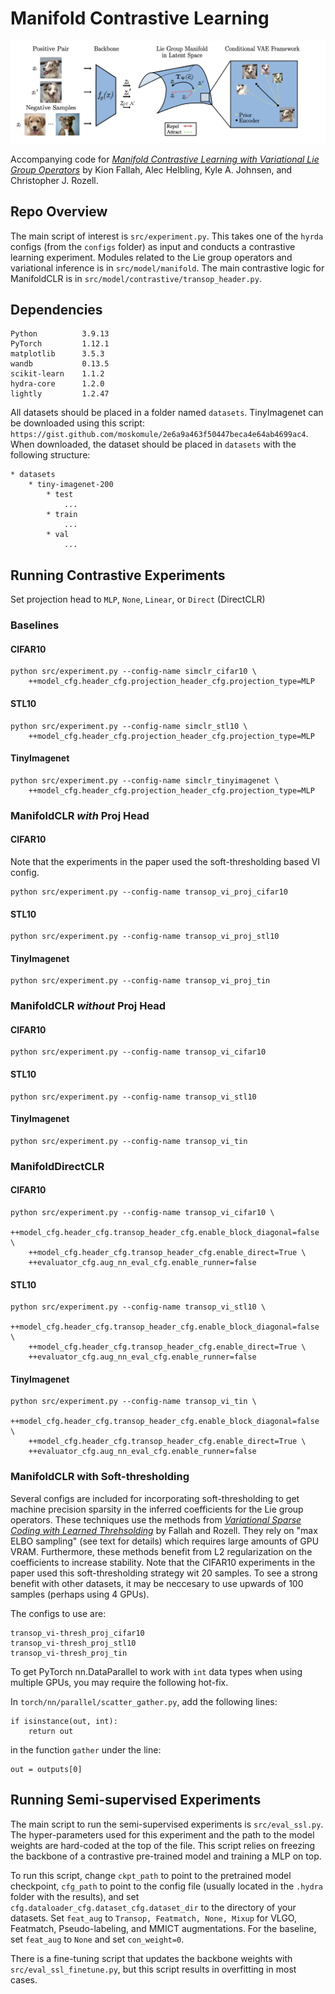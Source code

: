 # Manifold Contrastive Learning

![Intro Figure](assets/manifoldclr_intro.png)

Accompanying code for [*Manifold Contrastive Learning with Variational Lie Group Operators*](https://arxiv.org/abs/2306.13544) by Kion Fallah, Alec Helbling, Kyle A. Johnsen, and Christopher J. Rozell.  

## Repo Overview

The main script of interest is `src/experiment.py`. This takes one of the `hyrda` configs (from the `configs` folder) as input and conducts a contrastive learning experiment. Modules related to the Lie group operators and variational inference is in `src/model/manifold`. The main contrastive logic for ManifoldCLR is in `src/model/contrastive/transop_header.py`.

## Dependencies

```
Python          3.9.13
PyTorch         1.12.1
matplotlib      3.5.3
wandb           0.13.5
scikit-learn    1.1.2
hydra-core      1.2.0
lightly         1.2.47
```

All datasets should be placed in a folder named `datasets`. TinyImagenet can be downloaded using this script: `https://gist.github.com/moskomule/2e6a9a463f50447beca4e64ab4699ac4`. When downloaded, the dataset should be placed in `datasets` with the following structure:
```
* datasets
    * tiny-imagenet-200
        * test
            ...
        * train
            ...
        * val
            ...
```

## Running Contrastive Experiments
Set projection head to `MLP`, `None`, `Linear`, or `Direct` (DirectCLR)

### Baselines
#### CIFAR10
```
python src/experiment.py --config-name simclr_cifar10 \
    ++model_cfg.header_cfg.projection_header_cfg.projection_type=MLP
```

#### STL10
```
python src/experiment.py --config-name simclr_stl10 \
    ++model_cfg.header_cfg.projection_header_cfg.projection_type=MLP
```

#### TinyImagenet
```
python src/experiment.py --config-name simclr_tinyimagenet \
    ++model_cfg.header_cfg.projection_header_cfg.projection_type=MLP
```

### ManifoldCLR *with* Proj Head
#### CIFAR10
Note that the experiments in the paper used the soft-thresholding based VI config.
```
python src/experiment.py --config-name transop_vi_proj_cifar10
```

#### STL10
```
python src/experiment.py --config-name transop_vi_proj_stl10
```

#### TinyImagenet
```
python src/experiment.py --config-name transop_vi_proj_tin
```

### ManifoldCLR *without* Proj Head
#### CIFAR10
```
python src/experiment.py --config-name transop_vi_cifar10
```

#### STL10
```
python src/experiment.py --config-name transop_vi_stl10
```

#### TinyImagenet
```
python src/experiment.py --config-name transop_vi_tin
```

### ManifoldDirectCLR

#### CIFAR10
```
python src/experiment.py --config-name transop_vi_cifar10 \
    ++model_cfg.header_cfg.transop_header_cfg.enable_block_diagonal=false \
    ++model_cfg.header_cfg.transop_header_cfg.enable_direct=True \
    ++evaluator_cfg.aug_nn_eval_cfg.enable_runner=false
```

#### STL10
```
python src/experiment.py --config-name transop_vi_stl10 \
    ++model_cfg.header_cfg.transop_header_cfg.enable_block_diagonal=false \
    ++model_cfg.header_cfg.transop_header_cfg.enable_direct=True \
    ++evaluator_cfg.aug_nn_eval_cfg.enable_runner=false
```

#### TinyImagenet
```
python src/experiment.py --config-name transop_vi_tin \
    ++model_cfg.header_cfg.transop_header_cfg.enable_block_diagonal=false \
    ++model_cfg.header_cfg.transop_header_cfg.enable_direct=True \
    ++evaluator_cfg.aug_nn_eval_cfg.enable_runner=false
```

### ManifoldCLR with Soft-thresholding
Several configs are included for incorporating soft-thresholding to get machine precision sparsity in the inferred coefficients for the Lie group operators. These techniques use the methods from [*Variational Sparse Coding with Learned Threhsolding*](https://arxiv.org/abs/2205.03665) by Fallah and Rozell. They rely on "max ELBO sampling" (see text for details) which requires large amounts of GPU VRAM. Furthermore, these methods benefit from L2 regularization on the coefficients to increase stability. Note that the CIFAR10 experiments in the paper used this soft-thresholding strategy wit 20 samples. To see a strong benefit with other datasets, it may be neccesary to use upwards of 100 samples (perhaps using 4 GPUs).

The configs to use are:
```
transop_vi-thresh_proj_cifar10
transop_vi-thresh_proj_stl10
transop_vi-thresh_proj_tin
```

To get PyTorch nn.DataParallel to work with `int` data types when using multiple GPUs, you may require the following hot-fix.

In `torch/nn/parallel/scatter_gather.py`, add the following lines:
```
if isinstance(out, int):
    return out
```
in the function `gather` under the line:
```
out = outputs[0]
```


## Running Semi-supervised Experiments

The main script to run the semi-supervised experiments is `src/eval_ssl.py`. The hyper-parameters used for this experiment and the path to the model weights are hard-coded at the top of the file. This script relies on freezing the backbone of a contrastive pre-trained model and training a MLP on top.

To run this script, change `ckpt_path` to point to the pretrained model checkpoint, `cfg_path` to point to the config file (usually located in the `.hydra` folder with the results), and set `cfg.dataloader_cfg.dataset_cfg.dataset_dir` to the directory of your datasets. Set `feat_aug` to `Transop, Featmatch, None, Mixup` for VLGO, Featmatch, Pseudo-labeling, and MMICT augmentations. For the baseline, set `feat_aug` to `None` and set `con_weight=0`.

There is a fine-tuning script that updates the backbone weights with `src/eval_ssl_finetune.py`, but this script results in overfitting in most cases.
